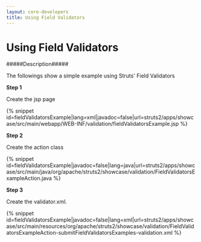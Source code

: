 ```yaml
---
layout: core-developers
title: Using Field Validators
---
```


# Using Field Validators

#####Description#####

The followings show a simple example using Struts' Field Validators

__Step 1__

Create the jsp page

{% snippet id=fieldValidatorsExample|lang=xml|javadoc=false|url=struts2/apps/showcase/src/main/webapp/WEB-INF/validation/fieldValidatorsExample.jsp %}

__Step 2__

Create the action class

{% snippet id=fieldValidatorsExample|javadoc=false|lang=java|url=struts2/apps/showcase/src/main/java/org/apache/struts2/showcase/validation/FieldValidatorsExampleAction.java %}

__Step 3__

Create the validator\.xml\.

{% snippet id=fieldValidatorsExample|javadoc=false|lang=xml|url=struts2/apps/showcase/src/main/resources/org/apache/struts2/showcase/validation/FieldValidatorsExampleAction-submitFieldValidatorsExamples-validation.xml %}
